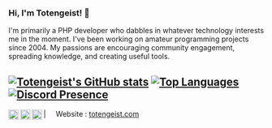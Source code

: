 ### Hi, I'm Totengeist! 👋

I'm primarily a PHP developer who dabbles in whatever technology interests me in the moment. I've been working on amateur programming projects since 2004. My passions are encouraging community engagement, spreading knowledge, and creating useful tools.

[![Totengeist's GitHub stats](https://github-readme-stats.vercel.app/api?username=Totengeist&theme=dark)](https://github.com/anuraghazra/github-readme-stats)
[![Top Languages](https://github-readme-stats.vercel.app/api/top-langs/?username=Totengeist&theme=dark&layout=compact)](https://github.com/anuraghazra/github-readme-stats)
[![Discord Presence](https://lanyard.cnrad.dev/api/472449572409442324?hideDiscrim=true&hideTimestamp=true&idleMessage=Probably%20working…)](https://discord.com/users/472449572409442324)
---

<a href="https://twitter.com/Totengeist">
  <img align="left" alt="Totengeist's Twitter" width="20px" src="https://simpleicons.now.sh/twitter/495f7e" />
</a>
<a href="https://discord.gg/5ykyRHNjpj">
  <img align="left" alt="Totengeist Development Server" width="20px" src="https://simpleicons.now.sh/discord/495f7e" />
</a>
<a href="https://github.com/Totengeist">
  <img align="left" alt="Totengeist's GitHub" width="20px" src="https://simpleicons.now.sh/github/495f7e" />
</a>

| &nbsp;&nbsp;&nbsp; Website : [totengeist.com](https://totengeist.com)
